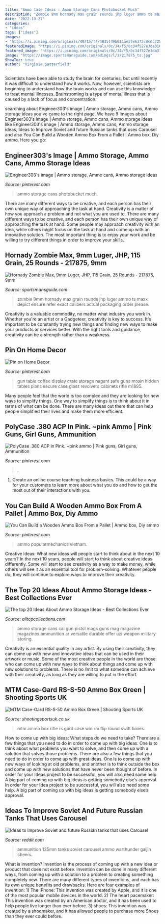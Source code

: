 ```yaml
---
title: "Ammo Case Ideas : Ammo Storage Cans Photobucket Much"
description: "Zombie 9mm hornady max grain rounds jhp luger ammo ts maxx depict ensure refer exact calibers actual packaging order please"
date: "2022-10-27"
categories:
- "ideas"
tags: ["ideas"]
images:
- "https://i.pinimg.com/originals/40/15/f4/4015f49b611ae57e6372c8c6c725f382.jpg"
featuredImage: "https://i.pinimg.com/originals/0c/34/f5/0c34f527e3da31685154a245992022cd.jpg"
featured_image: "https://i.pinimg.com/originals/0c/34/f5/0c34f527e3da31685154a245992022cd.jpg"
image: "https://image.sportsmansguide.com/adimgs/l/2/217875_ts.jpg"
ShowToc: true
author: "Virginie Satterfield"
---
```



Scientists have been able to study the brain for centuries, but until recently it was difficult to understand how it works. Now, however, scientists are beginning to understand how the brain works and can use this knowledge to treat mental illnesses. Brainstroming is a type of mental illness that is caused by a lack of focus and concentration.

	

		
searching about Engineer303&#039;s image | Ammo storage, Ammo cans, Ammo storage ideas you've came to the right page. We have 8 Images about Engineer303&#039;s image | Ammo storage, Ammo cans, Ammo storage ideas like Engineer303&#039;s image | Ammo storage, Ammo cans, Ammo storage ideas, Ideas to Improve Soviet and future Russian tanks that uses Carousel and also You Can Build a Wooden Ammo Box From a Pallet | Ammo box, Diy ammo. Here you go:
		
    
## Engineer303&#039;s Image | Ammo Storage, Ammo Cans, Ammo Storage Ideas

<img loading=lazy src="https://i.pinimg.com/originals/f6/7e/75/f67e759530abfe0af98ef62c064ea57f.jpg" onerror="this.onerror=null;this.src='https://tse3.mm.bing.net/th?id=OIP.Ek71oJoQhMgMrYpVeXNjKQHaJ4&amp;pid=15.1';" alt="Engineer303&#039;s image | Ammo storage, Ammo cans, Ammo storage ideas">

_Source: pinterest.com_

>ammo storage cans photobucket much. 

	

There are many different ways to be creative, and each person has their own unique way of approaching the task at hand.
Creativity is a matter of how you approach a problem and not what you are used to. There are many different ways to be creative, and each person has their own unique way of approaching the task at hand. Some people may approach creativity with an idea, while others might focus on the task at hand and come up with an innovative solution. The most important thing is to enjoy your work and be willing to try different things in order to improve your skills.

    
## Hornady Zombie Max, 9mm Luger, JHP, 115 Grain, 25 Rounds - 217875, 9mm

<img loading=lazy src="https://image.sportsmansguide.com/adimgs/l/2/217875_ts.jpg" onerror="this.onerror=null;this.src='https://tse2.mm.bing.net/th?id=OIP.UHvtnMYU1ewv3aJ8vguFFgHaHa&amp;pid=15.1';" alt="Hornady Zombie Max, 9mm Luger, JHP, 115 Grain, 25 Rounds - 217875, 9mm">

_Source: sportsmansguide.com_

>zombie 9mm hornady max grain rounds jhp luger ammo ts maxx depict ensure refer exact calibers actual packaging order please. 

	

Creativity is a valuable commodity, no matter what industry you work in. Whether you're an artist or a Gadgeteer, creativity is key to success. It's important to be constantly trying new things and finding new ways to make your products or services better. With the right tools and guidance, creativity can be a strength rather than a weakness.

    
## Pin On Home Decor

<img loading=lazy src="https://i.pinimg.com/originals/40/15/f4/4015f49b611ae57e6372c8c6c725f382.jpg" onerror="this.onerror=null;this.src='https://tse1.mm.bing.net/th?id=OIP.raGDZa4BDAbkmPO3W6nEzQHaFj&amp;pid=15.1';" alt="Pin on Home Decor">

_Source: pinterest.com_

>gun table coffee display crate storage nagant safe guns mosin hidden tables plans secure case glass revolvers cabinets rifle m1895. 

	

Many people feel that the world is too complex and they are looking for new ways to simplify things. One way to simplify things is to think about it in terms of what can be done. There are many ideas out there that can help people simplified their lives and make them more efficient.

    
## PolyCase .380 ACP In Pink. ~pink Ammo | Pink Guns, Girl Guns, Ammunition

<img loading=lazy src="https://i.pinimg.com/736x/c6/09/3c/c6093c0deb82c84788245021f4924c49--southern-girls-southern-belle.jpg" onerror="this.onerror=null;this.src='https://tse2.mm.bing.net/th?id=OIP.2LoTDBPgkEFdxaIWbbd3aQHaDi&amp;pid=15.1';" alt="PolyCase .380 ACP in Pink. ~pink ammo | Pink guns, Girl guns, Ammunition">

_Source: pinterest.com_

>. 

	

1) Create an online course teaching business basics. This could be a way for your customers to learn more about what you do and how to get the most out of their interactions with you.

    
## You Can Build A Wooden Ammo Box From A Pallet | Ammo Box, Diy Ammo

<img loading=lazy src="https://i.pinimg.com/originals/0c/34/f5/0c34f527e3da31685154a245992022cd.jpg" onerror="this.onerror=null;this.src='https://tse1.mm.bing.net/th?id=OIP.Bs1br9QeeYH85QbxiIBTDQHaEn&amp;pid=15.1';" alt="You Can Build a Wooden Ammo Box From a Pallet | Ammo box, Diy ammo">

_Source: pinterest.com_

>ammo popularmechanics vietnam. 

	

Creative Ideas: What new ideas will people start to think about in the next 10 years?
In the next 10 years, people will start to think about creative ideas differently. Some will start to see creativity as a way to make money, while others will see it as an essential tool for problem-solving. Whatever people do, they will continue to explore ways to improve their creativity.

    
## The Top 20 Ideas About Ammo Storage Ideas - Best Collections Ever

<img loading=lazy src="https://alltopcollections.com/wp-content/uploads/2019/06/ammo-storage-ideas-fresh-50-cal-ammo-can-offer-versatile-and-durable-storage-for-of-ammo-storage-ideas.jpg" onerror="this.onerror=null;this.src='https://tse3.mm.bing.net/th?id=OIP.rhCjhYXSSsMc4WGIkBds3QHaFF&amp;pid=15.1';" alt="The top 20 Ideas About Ammo Storage Ideas - Best Collections Ever">

_Source: alltopcollections.com_

>ammo storage cans cal gun pistol mags guns mag magazine magazines ammunition ar versatile durable offer uzi weapon military storing. 

	

Creativity is an essential quality in any artist. By using their creativity, they can come up with new and innovative ideas that can be used in their artwork or music. Some of the most creative people in the world are those who can come up with new ways to think about things and come up with new solutions to problems. There is no limit to what someone can achieve with their creativity, as long as they are willing to put in the effort.

    
## MTM Case-Gard RS-S-50 Ammo Box Green | Shooting Sports UK

<img loading=lazy src="https://www.shootingsportsuk.co.uk/images/product/83814/1/483x510-MTM-RLLD-50-10-400.jpg" onerror="this.onerror=null;this.src='https://tse3.mm.bing.net/th?id=OIP.WMVPnMxwL-96smphAoBexwHaH0&amp;pid=15.1';" alt="MTM Case-Gard RS-S-50 Ammo Box Green | Shooting Sports UK">

_Source: shootingsportsuk.co.uk_

>mtm ammo box rifle rs gard case win rm flip round swift boxes. 

	

How to come up with big ideas: What steps do we need to take?
There are a few things that you need to do in order to come up with big ideas. One is to think about what problems you want to solve, and then come up with a solution that solves those problems. There are also a few things that you need to do in order to come up with great ideas. One is to come up with new ways of looking at old problems, and another is to think outside the box and come up with new solutions that have never been thought of before. In order for your Ideas project to be successful, you will also need some help. A big part of coming up with big ideas is getting somebody else’s approval. In order for your Idea project to be successful, you will also need some help. A big part of coming up with big ideas is getting somebody else’s approval.

    
## Ideas To Improve Soviet And Future Russian Tanks That Uses Carousel

<img loading=lazy src="https://preview.redd.it/qjdypdvqvlp21.jpg?width=1200&amp;format=pjpg&amp;auto=webp&amp;s=c7fa4b9410d4b5836820169ccaced4db31bc366d" onerror="this.onerror=null;this.src='https://tse1.mm.bing.net/th?id=OIP.raDbCmryEkCJ4O_iAcgTKQHaE7&amp;pid=15.1';" alt="Ideas to Improve Soviet and future Russian tanks that uses Carousel">

_Source: reddit.com_

>ammunition 125mm tanks soviet carousel ammo warthunder gaijin cheers. 

	

What is invention?
Invention is the process of coming up with a new idea or product that does not exist before. Invention can be done in many different ways, from coming up with a solution to a problem to creating something completely new. There are many different types of inventions, and each has its own unique benefits and drawbacks. Here are four examples of invention: 1) The iPhone: This invention was created by Apple, and it is one of the most popular mobile devices in the world. 2) The heart pacemaker: This invention was created by an American doctor, and it has been used to help people live longer than ever before. 3) shoes: This invention was created by a shoemaker, and it has allowed people to purchase more Shoes than they ever could before.

